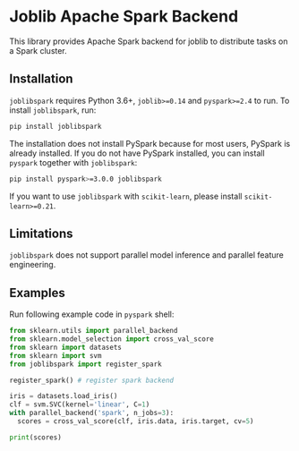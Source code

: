 # Joblib Apache Spark Backend

This library provides Apache Spark backend for joblib to distribute tasks on a Spark cluster.

## Installation

`joblibspark` requires Python 3.6+, `joblib>=0.14` and `pyspark>=2.4` to run.
To install `joblibspark`, run:

```bash
pip install joblibspark
```

The installation does not install PySpark because for most users, PySpark is already installed.
If you do not have PySpark installed, you can install `pyspark` together with `joblibspark`:

```bash
pip install pyspark>=3.0.0 joblibspark
```

If you want to use `joblibspark` with `scikit-learn`, please install `scikit-learn>=0.21`.

## Limitations

`joblibspark` does not support parallel model inference and parallel feature engineering.

## Examples

Run following example code in `pyspark` shell:

```python
from sklearn.utils import parallel_backend
from sklearn.model_selection import cross_val_score
from sklearn import datasets
from sklearn import svm
from joblibspark import register_spark

register_spark() # register spark backend

iris = datasets.load_iris()
clf = svm.SVC(kernel='linear', C=1)
with parallel_backend('spark', n_jobs=3):
  scores = cross_val_score(clf, iris.data, iris.target, cv=5)

print(scores)
```
